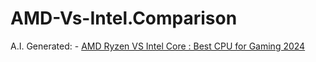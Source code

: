 # AMD-Vs-Intel.Comparison
A.I. Generated: - [AMD Ryzen VS Intel Core : Best CPU for Gaming 2024](https://youtu.be/dSoK3_ruZJA)
